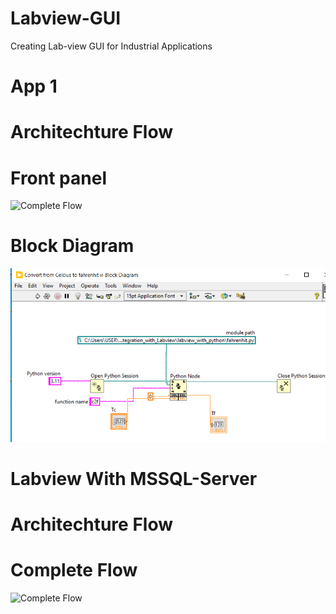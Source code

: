 # Labview-GUI
Creating Lab-view GUI for Industrial Applications


# App 1 

# Architechture Flow


# Front panel 

![Complete Flow](https://user-images.githubusercontent.com/99490497/226538075-18438460-d021-4d79-8e76-55d7f9420ab7.png)



# Block Diagram
![Front panel](https://raw.githubusercontent.com/dsaakash/Labview-GUI/main/Labview_Integration_with_Labview/Architechure/App%201/BlockDiagram.png)



# Labview With MSSQL-Server

# Architechture Flow


# Complete Flow

![Complete Flow](https://user-images.githubusercontent.com/99490497/226538075-18438460-d021-4d79-8e76-55d7f9420ab7.png)
